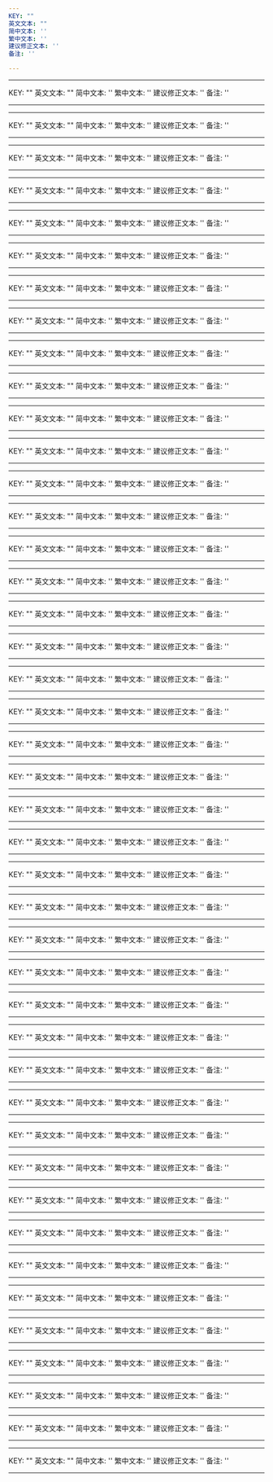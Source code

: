 ```yaml
---
KEY: ""
英文文本: ""
简中文本: ''
繁中文本: ''
建议修正文本: ''
备注: ''

---
```


---
KEY: ""
英文文本: ""
简中文本: ''
繁中文本: ''
建议修正文本: ''
备注: ''

---

---
KEY: ""
英文文本: ""
简中文本: ''
繁中文本: ''
建议修正文本: ''
备注: ''

---

---
KEY: ""
英文文本: ""
简中文本: ''
繁中文本: ''
建议修正文本: ''
备注: ''

---

---
KEY: ""
英文文本: ""
简中文本: ''
繁中文本: ''
建议修正文本: ''
备注: ''

---

---
KEY: ""
英文文本: ""
简中文本: ''
繁中文本: ''
建议修正文本: ''
备注: ''

---

---
KEY: ""
英文文本: ""
简中文本: ''
繁中文本: ''
建议修正文本: ''
备注: ''

---

---
KEY: ""
英文文本: ""
简中文本: ''
繁中文本: ''
建议修正文本: ''
备注: ''

---

---
KEY: ""
英文文本: ""
简中文本: ''
繁中文本: ''
建议修正文本: ''
备注: ''

---

---
KEY: ""
英文文本: ""
简中文本: ''
繁中文本: ''
建议修正文本: ''
备注: ''

---

---
KEY: ""
英文文本: ""
简中文本: ''
繁中文本: ''
建议修正文本: ''
备注: ''

---

---
KEY: ""
英文文本: ""
简中文本: ''
繁中文本: ''
建议修正文本: ''
备注: ''

---

---
KEY: ""
英文文本: ""
简中文本: ''
繁中文本: ''
建议修正文本: ''
备注: ''

---

---
KEY: ""
英文文本: ""
简中文本: ''
繁中文本: ''
建议修正文本: ''
备注: ''

---

---
KEY: ""
英文文本: ""
简中文本: ''
繁中文本: ''
建议修正文本: ''
备注: ''

---

---
KEY: ""
英文文本: ""
简中文本: ''
繁中文本: ''
建议修正文本: ''
备注: ''

---

---
KEY: ""
英文文本: ""
简中文本: ''
繁中文本: ''
建议修正文本: ''
备注: ''

---

---
KEY: ""
英文文本: ""
简中文本: ''
繁中文本: ''
建议修正文本: ''
备注: ''

---

---
KEY: ""
英文文本: ""
简中文本: ''
繁中文本: ''
建议修正文本: ''
备注: ''

---

---
KEY: ""
英文文本: ""
简中文本: ''
繁中文本: ''
建议修正文本: ''
备注: ''

---

---
KEY: ""
英文文本: ""
简中文本: ''
繁中文本: ''
建议修正文本: ''
备注: ''

---

---
KEY: ""
英文文本: ""
简中文本: ''
繁中文本: ''
建议修正文本: ''
备注: ''

---

---
KEY: ""
英文文本: ""
简中文本: ''
繁中文本: ''
建议修正文本: ''
备注: ''

---

---
KEY: ""
英文文本: ""
简中文本: ''
繁中文本: ''
建议修正文本: ''
备注: ''

---

---
KEY: ""
英文文本: ""
简中文本: ''
繁中文本: ''
建议修正文本: ''
备注: ''

---

---
KEY: ""
英文文本: ""
简中文本: ''
繁中文本: ''
建议修正文本: ''
备注: ''

---

---
KEY: ""
英文文本: ""
简中文本: ''
繁中文本: ''
建议修正文本: ''
备注: ''

---

---
KEY: ""
英文文本: ""
简中文本: ''
繁中文本: ''
建议修正文本: ''
备注: ''

---

---
KEY: ""
英文文本: ""
简中文本: ''
繁中文本: ''
建议修正文本: ''
备注: ''

---

---
KEY: ""
英文文本: ""
简中文本: ''
繁中文本: ''
建议修正文本: ''
备注: ''

---

---
KEY: ""
英文文本: ""
简中文本: ''
繁中文本: ''
建议修正文本: ''
备注: ''

---

---
KEY: ""
英文文本: ""
简中文本: ''
繁中文本: ''
建议修正文本: ''
备注: ''

---

---
KEY: ""
英文文本: ""
简中文本: ''
繁中文本: ''
建议修正文本: ''
备注: ''

---

---
KEY: ""
英文文本: ""
简中文本: ''
繁中文本: ''
建议修正文本: ''
备注: ''

---

---
KEY: ""
英文文本: ""
简中文本: ''
繁中文本: ''
建议修正文本: ''
备注: ''

---

---
KEY: ""
英文文本: ""
简中文本: ''
繁中文本: ''
建议修正文本: ''
备注: ''

---

---
KEY: ""
英文文本: ""
简中文本: ''
繁中文本: ''
建议修正文本: ''
备注: ''

---

---
KEY: ""
英文文本: ""
简中文本: ''
繁中文本: ''
建议修正文本: ''
备注: ''

---

---
KEY: ""
英文文本: ""
简中文本: ''
繁中文本: ''
建议修正文本: ''
备注: ''

---

---
KEY: ""
英文文本: ""
简中文本: ''
繁中文本: ''
建议修正文本: ''
备注: ''

---

---
KEY: ""
英文文本: ""
简中文本: ''
繁中文本: ''
建议修正文本: ''
备注: ''

---

---
KEY: ""
英文文本: ""
简中文本: ''
繁中文本: ''
建议修正文本: ''
备注: ''

---

---
KEY: ""
英文文本: ""
简中文本: ''
繁中文本: ''
建议修正文本: ''
备注: ''

---

---
KEY: ""
英文文本: ""
简中文本: ''
繁中文本: ''
建议修正文本: ''
备注: ''

---

